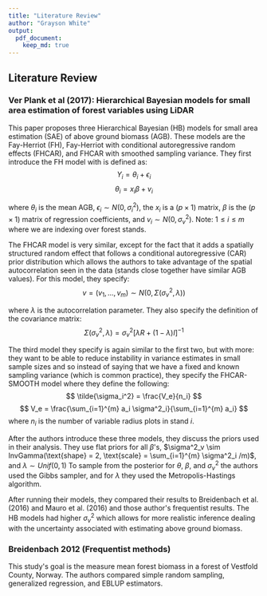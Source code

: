 ```yaml
---
title: "Literature Review"
author: "Grayson White"
output:
  pdf_document:
    keep_md: true
---
```




## Literature Review

### Ver Plank et al (2017): Hierarchical Bayesian models for small area estimation of forest variables using LiDAR

This paper proposes three Hierarchical Bayesian (HB) models for small area estimation (SAE) of above ground biomass (AGB). These models are the Fay-Herriot (FH), Fay-Herriot with conditional autoregressive random effects (FHCAR), and FHCAR with smoothed sampling variance. They first introduce the FH model with is defined as: 
$$
Y_i = \theta_i + \epsilon_i 
$$
$$
\theta_i = x_i \beta + v_i
$$

where $\theta_i$ is the mean AGB, $\epsilon_i \sim N(0,\sigma^2_i)$, the $x_i$ is a $(p \times 1)$ matrix, $\beta$ is the $(p\times 1)$ matrix of regression coefficients, and $v_i \sim N(0, \sigma^2_v)$. Note: $1\leq i \leq m$ where we are indexing over forest stands. 

The FHCAR model is very similar, except for the fact that it adds a spatially structured random effect
that follows a conditional autoregressive (CAR) prior distribution which allows the authors to take advantage of the spatial autocorrelation seen in the data (stands close together have similar AGB values). For this model, they specify:
$$
v = (v_1, \dots, v_m) \sim N(0, \Sigma (\sigma^2_v, \lambda))
$$

where $\lambda$ is the autocorrelation parameter. They also specify the definition of the covariance matrix:
$$
\Sigma (\sigma^2_v, \lambda) = \sigma^2_v[\lambda R + (1-\lambda)I]^{-1}
$$

The third model they specify is again similar to the first two, but with more: they want to be able to reduce instability in variance estimates in small sample sizes and so instead of saying that we have a fixed and known sampling variance (which is common practice), they specify the FHCAR-SMOOTH model where they define the following: 
$$
\tilde{\sigma_i^2} = \frac{V_e}{n_i}
$$
$$
V_e = \frac{\sum_{i=1}^{m} a_i \sigma^2_i}{\sum_{i=1}^{m} a_i}
$$
where $n_i$ is the number of variable radius plots in stand $i$. 

After the authors introduce these three models, they discuss the priors used in their analysis. They use flat priors for all $\beta$'s, $\sigma^2_v \sim InvGamma(\text{shape} = 2, \text{scale} = \sum_{i=1}^{m} \sigma^2_i /m)$, and $\lambda \sim Unif(0,1)$ To sample from the posterior for $\theta$, $\beta$, and $\sigma^2_v$ the authors used the Gibbs sampler, and for $\lambda$ they used the Metropolis-Hastings algorithm.

After running their models, they compared their results to Breidenbach et al. (2016) and Mauro et al. (2016) and those author's frequentist results. The HB models had higher $\sigma^2_v$ which allows for more realistic inference dealing with the uncertainty associated with estimating above ground biomass. 


### Breidenbach 2012 (Frequentist methods)

This study's goal is the measure mean forest biomass in a forest of Vestfold County, Norway. The authors compared simple random sampling, generalized regression, and EBLUP estimators. 
